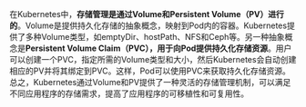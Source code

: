 在Kubernetes中，**存储管理是通过Volume和Persistent Volume（PV）进行的**。Volume是提供持久化存储的抽象概念，映射到Pod内的容器。Kubernetes提供了多种Volume类型，如emptyDir、hostPath、NFS和Ceph等。另一种抽象概念是**Persistent Volume Claim（PVC），用于向Pod提供持久化存储资源**。用户可以创建一个PVC，指定所需的Volume类型和大小，然后Kubernetes会自动创建相应的PV并将其绑定到PVC。这样，Pod可以使用PVC来获取持久化存储资源。总之，Kubernetes通过Volume和PV提供了一种灵活的存储管理机制，可以满足不同应用程序的存储需求，提高了应用程序的可移植性和可复用性。

